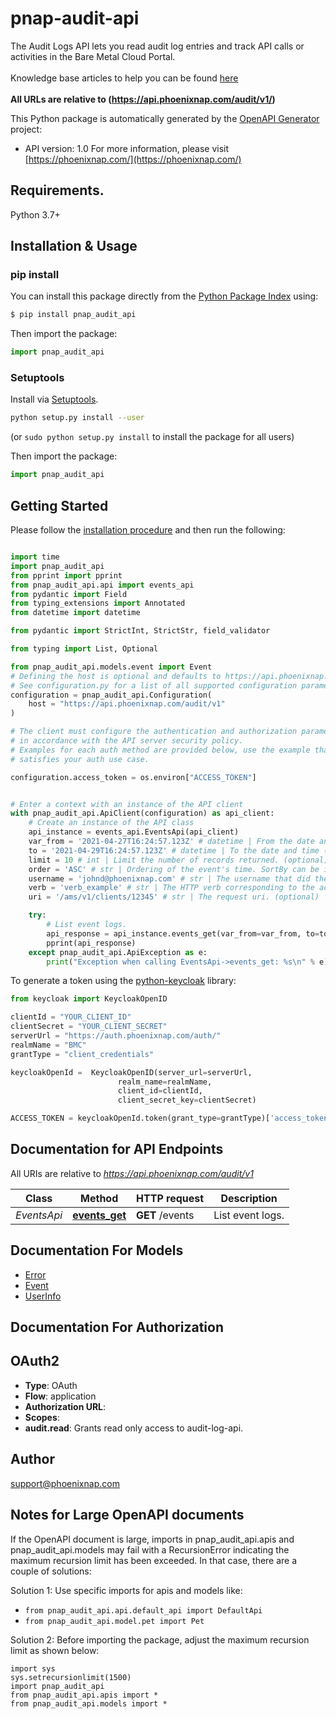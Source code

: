 # pnap-audit-api
The Audit Logs API lets you read audit log entries and track API calls or activities in the Bare Metal Cloud Portal.<br>
<br>
<span class='pnap-api-knowledge-base-link'>
Knowledge base articles to help you can be found
<a href='https://phoenixnap.com/kb/bmc-server-management-via-api#audit-log-api' target='_blank'>here</a>
</span><br>
<br>
<b>All URLs are relative to (https://api.phoenixnap.com/audit/v1/)</b>


This Python package is automatically generated by the [OpenAPI Generator](https://openapi-generator.tech) project:

- API version: 1.0
For more information, please visit [https://phoenixnap.com/](https://phoenixnap.com/)

## Requirements.

Python 3.7+

## Installation & Usage
### pip install

You can install this package directly from the [Python Package Index](https://pypi.org/) using:

```sh
$ pip install pnap_audit_api
```

Then import the package:
```python
import pnap_audit_api
```

### Setuptools

Install via [Setuptools](http://pypi.python.org/pypi/setuptools).

```sh
python setup.py install --user
```
(or `sudo python setup.py install` to install the package for all users)

Then import the package:
```python
import pnap_audit_api
```

## Getting Started

Please follow the [installation procedure](#installation--usage) and then run the following:

```python

import time
import pnap_audit_api
from pprint import pprint
from pnap_audit_api.api import events_api
from pydantic import Field
from typing_extensions import Annotated
from datetime import datetime

from pydantic import StrictInt, StrictStr, field_validator

from typing import List, Optional

from pnap_audit_api.models.event import Event
# Defining the host is optional and defaults to https://api.phoenixnap.com/audit/v1
# See configuration.py for a list of all supported configuration parameters.
configuration = pnap_audit_api.Configuration(
    host = "https://api.phoenixnap.com/audit/v1"
)

# The client must configure the authentication and authorization parameters
# in accordance with the API server security policy.
# Examples for each auth method are provided below, use the example that
# satisfies your auth use case.

configuration.access_token = os.environ["ACCESS_TOKEN"]


# Enter a context with an instance of the API client
with pnap_audit_api.ApiClient(configuration) as api_client:
    # Create an instance of the API class
    api_instance = events_api.EventsApi(api_client)
    var_from = '2021-04-27T16:24:57.123Z' # datetime | From the date and time (inclusive) to filter event log records by. (optional)
    to = '2021-04-29T16:24:57.123Z' # datetime | To the date and time (inclusive) to filter event log records by. (optional)
    limit = 10 # int | Limit the number of records returned. (optional)
    order = 'ASC' # str | Ordering of the event's time. SortBy can be introduced later on. (optional) (default to 'ASC')
    username = 'johnd@phoenixnap.com' # str | The username that did the actions. (optional)
    verb = 'verb_example' # str | The HTTP verb corresponding to the action. (optional)
    uri = '/ams/v1/clients/12345' # str | The request uri. (optional)

    try:
        # List event logs.
        api_response = api_instance.events_get(var_from=var_from, to=to, limit=limit, order=order, username=username, verb=verb, uri=uri)
        pprint(api_response)
    except pnap_audit_api.ApiException as e:
        print("Exception when calling EventsApi->events_get: %s\n" % e)
```

To generate a token using the [python-keycloak](https://pypi.org/project/python-keycloak/) library:
```python
from keycloak import KeycloakOpenID

clientId = "YOUR_CLIENT_ID"
clientSecret = "YOUR_CLIENT_SECRET"
serverUrl = "https://auth.phoenixnap.com/auth/"
realmName = "BMC"
grantType = "client_credentials"

keycloakOpenId =  KeycloakOpenID(server_url=serverUrl,
                        realm_name=realmName,
                        client_id=clientId,
                        client_secret_key=clientSecret)

ACCESS_TOKEN = keycloakOpenId.token(grant_type=grantType)['access_token']
```

## Documentation for API Endpoints

All URIs are relative to *https://api.phoenixnap.com/audit/v1*

Class | Method | HTTP request | Description
------------ | ------------- | ------------- | -------------
*EventsApi* | [**events_get**](docs/EventsApi.md#events_get) | **GET** /events | List event logs.


## Documentation For Models

 - [Error](docs/Error.md)
 - [Event](docs/Event.md)
 - [UserInfo](docs/UserInfo.md)


## Documentation For Authorization


## OAuth2

- **Type**: OAuth
- **Flow**: application
- **Authorization URL**: 
- **Scopes**: 
 - **audit.read**: Grants read only access to audit-log-api.


## Author

support@phoenixnap.com


## Notes for Large OpenAPI documents
If the OpenAPI document is large, imports in pnap_audit_api.apis and pnap_audit_api.models may fail with a
RecursionError indicating the maximum recursion limit has been exceeded. In that case, there are a couple of solutions:

Solution 1:
Use specific imports for apis and models like:
- `from pnap_audit_api.api.default_api import DefaultApi`
- `from pnap_audit_api.model.pet import Pet`

Solution 2:
Before importing the package, adjust the maximum recursion limit as shown below:
```
import sys
sys.setrecursionlimit(1500)
import pnap_audit_api
from pnap_audit_api.apis import *
from pnap_audit_api.models import *
```

